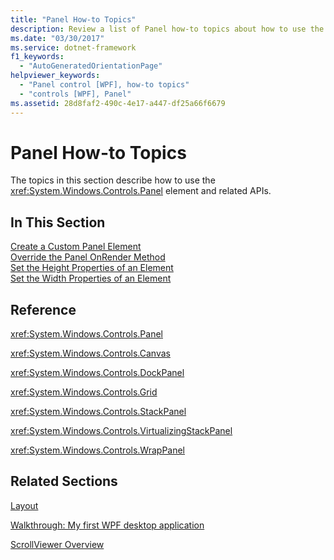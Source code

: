 ```yaml
---
title: "Panel How-to Topics"
description: Review a list of Panel how-to topics about how to use the Panel element and related APIs in Windows Presentation Foundation (WPF).
ms.date: "03/30/2017"
ms.service: dotnet-framework
f1_keywords: 
  - "AutoGeneratedOrientationPage"
helpviewer_keywords: 
  - "Panel control [WPF], how-to topics"
  - "controls [WPF], Panel"
ms.assetid: 28d8faf2-490c-4e17-a447-df25a66f6679
---
```

# Panel How-to Topics

The topics in this section describe how to use the <xref:System.Windows.Controls.Panel> element and related APIs.  
  
## In This Section  

 [Create a Custom Panel Element](how-to-create-a-custom-panel-element.md)  
 [Override the Panel OnRender Method](how-to-override-the-panel-onrender-method.md)  
 [Set the Height Properties of an Element](how-to-set-the-height-properties-of-an-element.md)  
 [Set the Width Properties of an Element](how-to-set-the-width-properties-of-an-element.md)  
  
## Reference  

 <xref:System.Windows.Controls.Panel>  
  
 <xref:System.Windows.Controls.Canvas>  
  
 <xref:System.Windows.Controls.DockPanel>  
  
 <xref:System.Windows.Controls.Grid>  
  
 <xref:System.Windows.Controls.StackPanel>  
  
 <xref:System.Windows.Controls.VirtualizingStackPanel>  
  
 <xref:System.Windows.Controls.WrapPanel>  
  
## Related Sections  

 [Layout](../advanced/layout.md)  
  
 [Walkthrough: My first WPF desktop application](/dotnet/desktop/wpf/get-started/walkthrough-my-first-wpf-desktop-application)  
  
 [ScrollViewer Overview](scrollviewer-overview.md)

